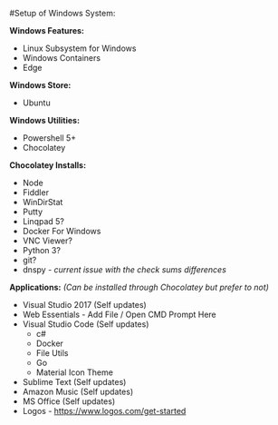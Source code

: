 #Setup of Windows System:

**Windows Features:**
- Linux Subsystem for Windows
- Windows Containers
- Edge

**Windows Store:**
- Ubuntu
  
**Windows Utilities:**
- Powershell 5+
- Chocolatey
    
**Chocolatey Installs:**
- Node
- Fiddler
- WinDirStat
- Putty
- Linqpad 5?
- Docker For Windows
- VNC Viewer?
- Python 3?
- git?
- dnspy - _current issue with the check sums differences_
  
**Applications:** _(Can be installed through Chocolatey but prefer to not)_
- Visual Studio 2017 (Self updates)
- Web Essentials - Add File / Open CMD Prompt Here
- Visual Studio Code (Self updates)
  - c#
  - Docker
  - File Utils
  - Go
  - Material Icon Theme
- Sublime Text (Self updates)  
- Amazon Music (Self updates)
- MS Office (Self updates)
- Logos - https://www.logos.com/get-started
